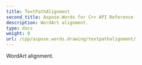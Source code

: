 ```yaml
---
title: TextPathAlignment
second_title: Aspose.Words for C++ API Reference
description: WordArt alignment. 
type: docs
weight: 0
url: /cpp/aspose.words.drawing/textpathalignment/
---
```


WordArt alignment. 

